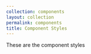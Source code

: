 ```yaml
---
collection: components
layout: collection
permalink: components
title: Component Styles
---
```


These are the component styles
